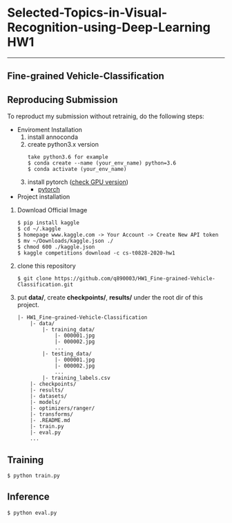 # Selected-Topics-in-Visual-Recognition-using-Deep-Learning HW1
---
## Fine-grained Vehicle-Classification

## Reproducing Submission
To reproduct my submission without retrainig, do the following steps:


- Enviroment Installation
    1. install annoconda
    2. create python3.x version 
        ```
        take python3.6 for example
        $ conda create --name (your_env_name) python=3.6
        $ conda activate (your_env_name)
        ```
    3. install pytorch ([check GPU version](https://www.nvidia.com/Download/index.aspx?lang=cn%20))
        - [pytorch](https://pytorch.org/get-started/locally/)
- Project installation
1. Download Official Image
    ```
    $ pip install kaggle
    $ cd ~/.kaggle
    $ homepage www.kaggle.com -> Your Account -> Create New API token
    $ mv ~/Downloads/kaggle.json ./
    $ chmod 600 ./kaggle.json
    $ kaggle competitions download -c cs-t0828-2020-hw1
    ```
2. clone this repository
    ``` 
    $ git clone https://github.com/q890003/HW1_Fine-grained-Vehicle-Classification.git
    ```
3. put **data/**, create **checkpoints/**, **results/** under the root dir of this project. 
    ```
    |- HW1_Fine-grained-Vehicle-Classification
        |- data/
            |- training_data/
                |- 000001.jpg
                |- 000002.jpg
                ...
            |- testing_data/
                |- 000001.jpg
                |- 000002.jpg
                ...
            |- training_labels.csv
        |- checkpoints/
        |- results/
        |- datasets/
        |- models/
        |- optimizers/ranger/
        |- transforms/
        |- .README.md
        |- train.py
        |- eval.py
        ...
    ```
## Training

```
$ python train.py
``` 
## Inference

```
$ python eval.py
```

